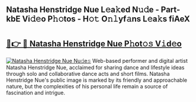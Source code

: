 ## Natasha Henstridge Nue L𝚎a𝚔ed N𝚞𝚍e - Part-kbE Vi𝚍𝚎o P𝚑𝚘tos - H𝚘𝚝 O𝚗𝚕yf𝚊ns L𝚎a𝚔s fiAeX

# <h2><a href="http://kf1cd8.oniu.top/?m=Natasha+Henstridge+Nue">🔗👉 🔴 Natasha Henstridge Nue P𝚑ot𝚘𝚜 V𝚒d𝚎o</a></h2>

[![Natasha Henstridge Nue Nu𝚍e𝚜](https://i.imgur.com/0qMVB7G.gif)](http://kf1cd8.oniu.top/?m=Natasha+Henstridge+Nue)
Web-based performer and digital artist Natasha Henstridge Nue, acclaimed for sharing dance and lifestyle ideas through solo and collaborative dance acts and short films. Natasha Henstridge Nue's public image is marked by its friendly and approachable nature, but the complexities of his personal life remain a source of fascination and intrigue.  
